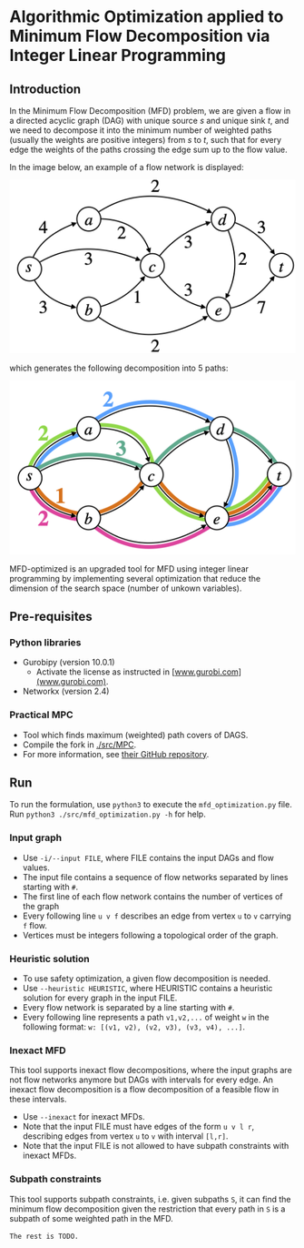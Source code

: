 # Algorithmic Optimization applied to Minimum Flow Decomposition via Integer Linear Programming

## Introduction

In the Minimum Flow Decomposition (MFD) problem, we are given a flow in a directed acyclic graph (DAG) with unique source *s* and unique sink *t*, and we need to decompose it into the minimum number of weighted paths (usually the weights are positive integers) from *s* to *t*, such that for every edge the weights of the paths crossing the edge sum up to the flow value.

In the image below, an example of a flow network is displayed: 

![MFD Example](https://github.com/FernandoHDias/optimized-fd/raw/main/MFD-1.png) 

which generates the following decomposition into 5 paths:

![MFD Example](https://github.com/FernandoHDias/optimized-fd/raw/main/MFD-2.png) 

MFD-optimized is an upgraded tool for MFD using integer linear programming by implementing several optimization that reduce the dimension of the search space (number of unkown variables).

## Pre-requisites

### Python libraries
  - Gurobipy (version 10.0.1)
    - Activate the license as instructed in [www.gurobi.com](www.gurobi.com).
  - Networkx (version 2.4)

### Practical MPC
  - Tool which finds maximum (weighted) path covers of DAGS.
  - Compile the fork in [./src/MPC](src/MPC).
  - For more information, see [their GitHub repository](https://github.com/algbio/PerformanceMPC).

## Run

To run the formulation, use `python3` to execute the `mfd_optimization.py` file.
Run `python3 ./src/mfd_optimization.py -h` for help.

### Input graph

- Use `-i/--input FILE`, where FILE contains the input DAGs and flow values.
- The input file contains a sequence of flow networks separated by lines starting with `#`.
- The first line of each flow network contains the number of vertices of the graph
- Every following line `u v f` describes an edge from vertex `u` to  `v` carrying `f` flow.
- Vertices must be integers following a topological order of the graph.

### Heuristic solution

- To use safety optimization, a given flow decomposition is needed.
- Use `--heuristic HEURISTIC`, where HEURISTIC contains a heuristic solution for every graph in the input FILE.
- Every flow network is separated by a line starting with `#`.
- Every following line represents a path `v1,v2,...` of weight `w` in the following format:
  `w: [(v1, v2), (v2, v3), (v3, v4), ...]`.

### Inexact MFD

This tool supports inexact flow decompositions, where the input graphs are not flow networks anymore but
DAGs with intervals for every edge. An inexact flow decomposition is a flow decomposition of a feasible flow
in these intervals.

- Use `--inexact` for inexact MFDs.
- Note that the input FILE must have edges of the form `u v l r`, describing edges from vertex `u` to `v` with interval `[l,r]`.
- Note that the input FILE is not allowed to have subpath constraints with inexact MFDs.

### Subpath constraints

This tool supports subpath constraints, i.e. given subpaths `S`, it  can find the minimum flow decomposition given the restriction
that every path in `S` is a subpath of some weighted path in the MFD.

```
The rest is TODO.
```
